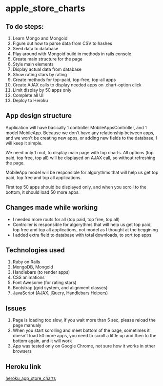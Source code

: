 # apple_store_charts

## To do steps:

1. Learn Mongo and Mongoid
2. Figure out how to parse data from CSV to hashes
3. Seed data to database
4. Play around with Mongoid build in methods in rails console
5. Create main structure for the page
6. Style main elements
7. Display actual data from database
8. Show rating stars by rating
9. Create methods for top-paid, top-free, top-all apps
10. Create AJAX calls to display needed apps on .chart-option click
11. Limit display by 50 apps only
12. Complete all UI
13. Deploy to Heroku

## App design structure

Application will have basically 1 controller MobileAppsController, and 1 model MobileApp. Because we don't have any relationship between apps, and we won't be creating new apps, or adding new fields to the database, I will keep it simple.

We need only 1 rout, to display main page with top charts. All options (top paid, top free, top all) will be displayed on AJAX call, so without refreshing the page.

MobileApp model will be responsible for algorythms that will help us get top paid, top free and top all applications.

First top 50 apps should be displayed only, and when you scroll to the bottom, it should load 50 more apps.

## Changes made while working

- I needed more routs for all (top paid, top free, top all)
- Controller is responsible for algorythms that will help us get top paid, top free and top all applications, not model as I thought at the beggining
- I added extra field to database with total downloads, to sort top apps

## Technologies used

1. Ruby on Rails
2. MongoDB, Mongoid
3. Handlebars (to render apps)
4. CSS animations
5. Font Awesome (for rating stars)
6. Bootstrap (grid system, and alignment classes)
7. JavaScript (AJAX, jQuery, Handlebars Helpers)


## Issues

1. Page is loading too slow, if you wait more than 5 sec, please reload the page manualy
2. When you start scrolling and meet bottom of the page, sometimes it doesn't load 50 more apps, you need to scroll a little up and then to the bottom again, and it will work
3. App was tested only on Google Chrome, not sure how it works in other browsers


## Heroku link

[heroku_app_store_charts](https://shielded-escarpment-3039.herokuapp.com/)





